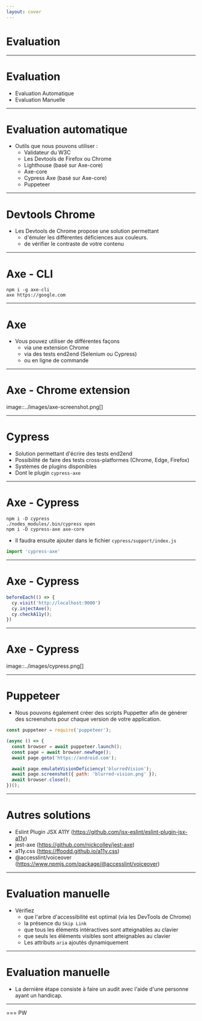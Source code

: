 ```yaml
---
layout: cover
---
```


# Evaluation

---

# Evaluation

* Evaluation Automatique
* Evaluation Manuelle

---

# Evaluation automatique

* Outils que nous pouvons utiliser :
    * Validateur du W3C
    * Les Devtools de Firefox ou Chrome
    * Lighthouse (basé sur Axe-core)
    * Axe-core
    * Cypress Axe (basé sur Axe-core)
    * Puppeteer

---

# Devtools Chrome

* Les Devtools de Chrome propose une solution permettant
    * d'émuler les différentes déficiences aux couleurs.
    * de vérifier le contraste de votre contenu

---

# Axe - CLI

```shell
npm i -g axe-cli
axe https://google.com
```

---

# Axe

* Vous pouvez utiliser de différentes façons
    * via une extension Chrome
    * via des tests end2end (Selenium ou Cypress)
    * ou en ligne de commande

---

# Axe - Chrome extension

image::../images/axe-screenshot.png[]

---

# Cypress

* Solution permettant d'écrire des tests end2end
* Possibilité de faire des tests cross-platformes (Chrome, Edge, Firefox)
* Systèmes de plugins disponibles
* Dont le plugin `cypress-axe`

---

# Axe - Cypress

```shell
npm i -D cypress
./nodes_modules/.bin/cypress open
npm i -D cypress-axe axe-core
```

* Il faudra ensuite ajouter dans le fichier `cypress/support/index.js`

```javascript
import 'cypress-axe'
```

---

# Axe - Cypress

```javascript
beforeEach(() => {
  cy.visit('http://localhost:9000')
  cy.injectAxe();
  cy.checkA11y();
})
```

---

# Axe - Cypress

image::../images/cypress.png[]

---

# Puppeteer

* Nous pouvons également créer des scripts Puppetter afin de générer des screenshots pour chaque version de votre application.

```javascript
const puppeteer = require('puppeteer');

(async () => {
  const browser = await puppeteer.launch();
  const page = await browser.newPage();
  await page.goto('https://android.com');

  await page.emulateVisionDeficiency('blurredVision');
  await page.screenshot({ path: 'blurred-vision.png' });
  await browser.close();
})();
```

---

# Autres solutions

* Eslint Plugin JSX A11Y (https://github.com/jsx-eslint/eslint-plugin-jsx-a11y)
* jest-axe (https://github.com/nickcolley/jest-axe)
* a11y.css (https://ffoodd.github.io/a11y.css)
* @accesslint/voiceover (https://www.npmjs.com/package/@accesslint/voiceover)

---

# Evaluation manuelle

* Vérifiez
    * que l'arbre d'accessibilité est optimal (via les DevTools de Chrome)
    * la présence du `Skip Link`
    * que tous les éléments intéractives sont atteignables au clavier
    * que seuls les éléments visibles sont atteignables au clavier
    * Les attributs `aria` ajoutés dynamiquement

---

# Evaluation manuelle

* La dernière étape consiste à faire un audit avec l'aide d'une personne ayant un handicap.

---

=== PW